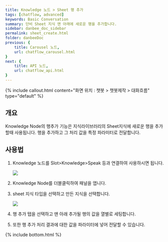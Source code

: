 ```yaml
---
title: Knowledge 노드 > Sheet 행 추가
tags: [chatflow, advanced]
keywords: Basic Conversation
summary: 단비 Sheet 지식 맨 아래에 새로운 행을 추가합니다.
sidebar: danbee_doc_sidebar
permalink: sheet_create.html
folder: danbeeDoc
previous: {
    title: Carousel 노드,
    url: chatflow_carousel.html
}
next: {
    title: API 노드,
    url: chatflow_api.html
}
---
```


{% include callout.html content="화면 위치 : 챗봇 > 챗봇제작 > 대화흐름" type="default" %}

## 개요

Knowledge Node의 행추가 기능은 지식라이브러리의 Sheet지식에 새로운 행을 추가할때 사용됩니다. 행을 추가하고 그 처리 값을 특정 파라미터로 전달합니다.

## 사용법
<ol>
    <li>
        <p>Knowledge 노드를 Slot>Knowledge>Speak 등과 연결하여 사용하시면 됩니다.</p>
        <img src="../../images/chatflow/Chatflow_knowledge_uselist1.png" />
    </li>
    <li>
        <p>Knowledge Node를 더블클릭하여 패널을 엽니다.</p>
    </li>
    <li>
        <p>sheet 지식 타입을 선택하고 만든 지식을 선택합니다.</p>
        <img src="../../images/chatflow/Chatflow_knowledge_uselist3.png" />
    </li>
    <li>
        <p>행 추가 탭을 선택하고 맨 아래 추가될 행의 값을 열별로 세팅합니다.</p>        
    </li>
    <li>
        <p>또한 행 추가 처리 결과에 대한 값을 파라미터에 넣어 전달할 수 있습니다.</p>        
    </li>
</ol>


{% include bottom.html %}
